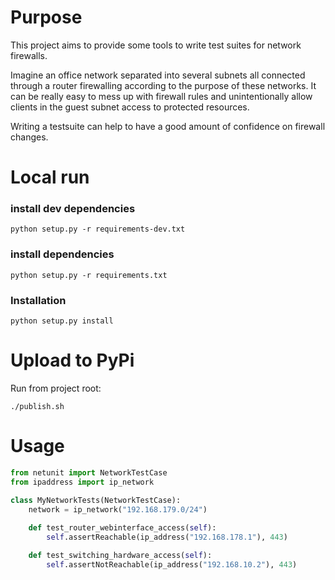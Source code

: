 # Purpose
This project aims to provide some tools to write test suites for network firewalls.

Imagine an office network separated into several subnets all connected through a router firewalling according to the purpose of these networks.
It can be really easy to mess up with firewall rules and unintentionally allow clients in the guest subnet access to protected resources. 

Writing a testsuite can help to have a good amount of confidence on firewall changes.


# Local run

### install dev dependencies

    python setup.py -r requirements-dev.txt

### install dependencies

    python setup.py -r requirements.txt

### Installation

    python setup.py install
    
# Upload to PyPi

Run from project root:

    ./publish.sh 

# Usage

```python
from netunit import NetworkTestCase
from ipaddress import ip_network

class MyNetworkTests(NetworkTestCase):
    network = ip_network("192.168.179.0/24")
    
    def test_router_webinterface_access(self):
        self.assertReachable(ip_address("192.168.178.1"), 443)

    def test_switching_hardware_access(self):
        self.assertNotReachable(ip_address("192.168.10.2"), 443)
```